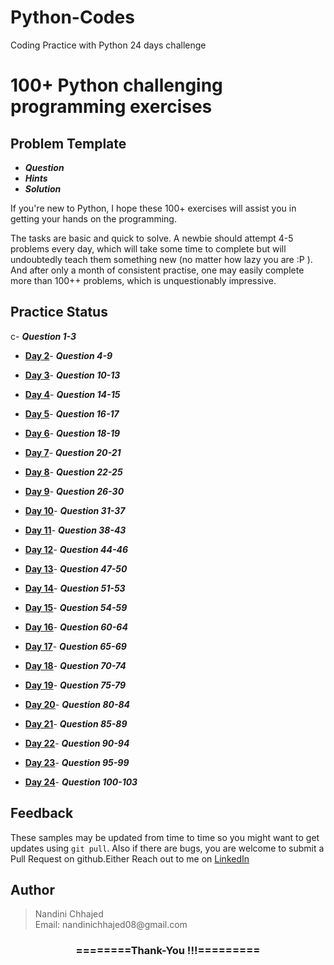 # Python-Codes
Coding Practice with Python
24 days challenge

# 100+ Python challenging programming exercises

## Problem Template

* ***Question***
* ***Hints***
* ***Solution***

If you're new to Python, I hope these 100+ exercises will assist you in getting your hands on the programming.

The tasks are basic and quick to solve. A newbie should attempt 4-5 problems every day, which will take some time to complete but will undoubtedly teach them something new (no matter how lazy you are :P ). And after only a month of consistent practise, one may easily complete more than 100++ problems, which is unquestionably impressive.

## Practice Status

c- ***Question 1-3***

* **[Day 2](https://github.com/nandinichhajed/Python-Codes/tree/main/Day-2 "Day 2 Status")**- ***Question 4-9***

* **[Day 3](https://github.com/nandinichhajed/Python-Codes/tree/main/Day-3 "Day 3 Status")**- ***Question 10-13***

* **[Day 4](https://github.com/nandinichhajed/Python-Codes/tree/main/Day-4 "Day 4 Status")**- ***Question 14-15***
 
* **[Day 5](https://github.com/nandinichhajed/Python-Codes/tree/main/Day-5 "Day 5 Status")**- ***Question 16-17***
 
* **[Day 6](https://github.com/nandinichhajed/Python-Codes/tree/main/Day-6 "Day 6 Status")**- ***Question 18-19***

* **[Day 7](https://github.com/nandinichhajed/Python-Codes/tree/main/Day-7 "Day 7 Status")**- ***Question 20-21***

* **[Day 8](https://github.com/nandinichhajed/Python-Codes/tree/main/Day-8 "Day 8 Status")**- ***Question 22-25***
 
* **[Day 9](https://github.com/nandinichhajed/Python-Codes/tree/main/Day-9 "Day 9 Status")**- ***Question 26-30***
 
* **[Day 10](https://github.com/nandinichhajed/Python-Codes/tree/main/Day-10 "Day 10 Status")**- ***Question 31-37***
 
* **[Day 11](https://github.com/nandinichhajed/Python-Codes/tree/main/Day-11 "Day 11 Status")**- ***Question 38-43***
 
* **[Day 12](https://github.com/nandinichhajed/Python-Codes/tree/main/Day-12 "Day 12 Status")**- ***Question 44-46***
 
* **[Day 13](https://github.com/nandinichhajed/Python-Codes/tree/main/Day-13 "Day 13 Status")**- ***Question 47-50***
 
* **[Day 14](https:3/github.com/nandinichhajed/Python-Codes/tree/main/Day-14 "Day 14 Status")**- ***Question 51-53***
 
* **[Day 15](https://github.com/nandinichhajed/Python-Codes/tree/main/Day-15 "Day 15 Status")**- ***Question 54-59***
 
* **[Day 16](https://github.com/nandinichhajed/Python-Codes/tree/main/Day-16 "Day 16 Status")**- ***Question 60-64***

* **[Day 17](https://github.com/nandinichhajed/Python-Codes/tree/main/Day-17 "Day 17 Status")**- ***Question 65-69***
 
* **[Day 18](https://github.com/nandinichhajed/Python-Codes/tree/main/Day-18 "Day 18 Status")**- ***Question 70-74***
 
* **[Day 19](https://github.com/nandinichhajed/Python-Codes/tree/main/Day-19 "Day 19 Status")**- ***Question 75-79***
 
* **[Day 20](https://github.com/nandinichhajed/Python-Codes/tree/main/Day-20 "Day 20 Status")**- ***Question 80-84***
 
* **[Day 21](https://github.com/nandinichhajed/Python-Codes/tree/main/Day-21 "Day 21 Status")**- ***Question 85-89***
 
* **[Day 22](https://github.com/nandinichhajed/Python-Codes/tree/main/Day-22 "Day 22 Status")**- ***Question 90-94***
 
* **[Day 23](https://github.com/nandinichhajed/Python-Codes/tree/main/Day-23 "Day 23 Status")**- ***Question 95-99***
 
* **[Day 24](https://github.com/nandinichhajed/Python-Codes/tree/main/Day-24 "Day 24 Status")**- ***Question 100-103***

## Feedback

These samples may be updated from time to time so you might want to get updates
using `git pull`.  Also if there are bugs, you are welcome to submit
a Pull Request on github.Either
Reach out to me on [LinkedIn](https://linkedin.com/in/nandinichhajed)

<h2>Author</h2>
<blockquote>
  Nandini Chhajed<br>
  Email: nandinichhajed08@gmail.com
</blockquote>

<div align="center">
    <h3>========Thank-You !!!=========</h3>
</div>
